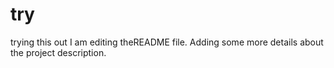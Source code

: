 # try
trying this out
I am editing theREADME file. Adding some more details about the project description.
